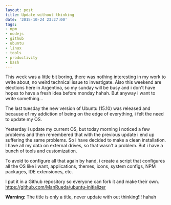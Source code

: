 ```yaml
---
layout: post
title: Update without thinking
date: '2015-10-24 23:27:00'
tags:
- npm
- nodejs
- github
- ubuntu
- linux
- tools
- productivity
- bash
---
```


This week was a little bit boring, there was nothing interesting in my work to write about, no weird technical issue to investigate. Also this weekend are elections here in Argentina, so my sunday will be busy and i don't have hopes to have a fresh idea before monday hahah.
But anyway i want to write something...

The last tuesday the new version of Ubuntu (15.10) was released and because of my addiction of being on the edge of everything, i felt the need to update my OS.

Yesterday i update my current OS, but today morning i noticed a few problems and then remembered that with the previous update i end up suffering the same problems. So i have decided to make a clean installation.
I have all my data on external drives, so that wasn't a problem. But i have a bunch of tools and customization.

To avoid to configure all that again by hand, i create a script that configures all the OS like i want, applications, themes, icons, system configs, NPM packages, IDE extensiones, etc.

I put it in a Github repository so everyone can fork it and make their own. 
https://github.com/ManRueda/ubuntu-initializer

**Warning:** The title is only a title, never update with out thinking!!! hahah